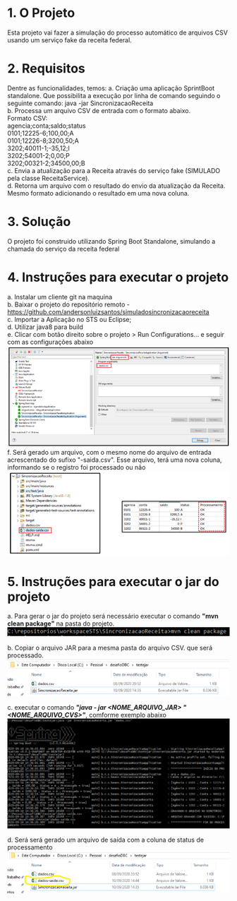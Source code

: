 # 1.	O Projeto
Esta projeto vai fazer a simulação do processo automático de arquivos CSV usando um serviço fake da receita federal.<br> 

# 2.	Requisitos
Dentre as funcionalidades, temos: 
  a. Criação uma aplicação SprintBoot standalone. Que possibilita a execução por linha de comando seguindo o seguinte comando: java -jar SincronizacaoReceita <input-file><br>
  b. Processa um arquivo CSV de entrada com o formato abaixo.<br>
      Formato CSV:<br>
          agencia;conta;saldo;status<br>
          0101;12225-6;100,00;A<br>
          0101;12226-8;3200,50;A<br>
          3202;40011-1;-35,12;I<br>
          3202;54001-2;0,00;P<br>
          3202;00321-2;34500,00;B<br>
  c. Envia a atualização para a Receita através do serviço fake (SIMULADO pela classe ReceitaService).<br>
  d. Retorna um arquivo com o resultado do envio da atualização da Receita. Mesmo formato adicionando o resultado em uma nova coluna.<br>

# 3.  Solução
O projeto foi construido utilizando Spring Boot Standalone, simulando a chamada do serviço da receita federal

# 4.	Instruções para executar o projeto<br>
  a.	Instalar um cliente git na maquina<br>
  b.	Baixar o projeto do repositório remoto - https://github.com/andersonluizsantos/simuladosincronizacaoreceita<br>
  c.	Importar a Aplicação no STS ou Eclipse;<br>
  d.	Utilizar java8 para build<br>
  e.	Clicar com botão direito sobre o projeto > Run Configurations... e seguir com as configurações abaixo<br>
  ![Configuração do SpringBootConfigurationArguments](https://github.com/andersonluizsantos/simuladosincronizacaoreceita/blob/master/imagens/SpringBootConfigurationArguments.png)<br>
  f. Será gerado um arquivo, com o mesmo nome do arquivo de entrada acrescentado do sufixo "-saida.csv". Esse arquivo, terá uma nova coluna, informando se o registro foi processado ou não
  ![Configuração do SpringBootConfigurationArguments](https://github.com/andersonluizsantos/simuladosincronizacaoreceita/blob/master/imagens/ArquivoSaida.png)
  

# 5.	Instruções para executar o jar do projeto
  a. Para gerar o jar do projeto será necessário executar o comando <b>"mvn clean package"</b> na pasta do projeto.<br>
  ![Comando para gerar o JAR do Projeto](https://github.com/andersonluizsantos/simuladosincronizacaoreceita/blob/master/imagens/ComandoArquivoJAR.png)
  
  b. Copiar o arquivo JAR para a mesma pasta do arquivo CSV. que será processado.<br>
  ![Pasta com os arquivos JAR e CSV](https://github.com/andersonluizsantos/simuladosincronizacaoreceita/blob/master/imagens/PastaJAReCSV.png)
  
  c. executar o comando <b><i>"java - jar <NOME_ARQUIVO_JAR> "<NOME_ARQUIVO_CVS>"</i></b>, comforme exemplo abaixo
  ![Executando o JAR para gerar o arquivo de saída](https://github.com/andersonluizsantos/simuladosincronizacaoreceita/blob/master/imagens/ExecutandoJAR.png)
  
  d. Será será gerado um arquivo de saída com a coluna de status de processamento
  ![Arquivo gerado com status de processamento](https://github.com/andersonluizsantos/simuladosincronizacaoreceita/blob/master/imagens/ArquivoSaidaGerado.png)
  
  

